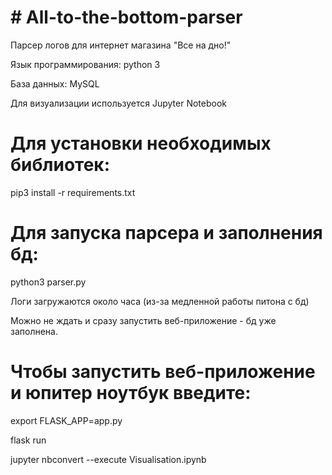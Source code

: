 # # All-to-the-bottom-parser
Парсер логов для интернет магазина "Все на дно!"

Язык программирования: python 3

База данных: MySQL

Для визуализации используется Jupyter Notebook

# Для установки необходимых библиотек:

pip3 install -r requirements.txt

# Для запуска парсера и заполнения бд: 

python3 parser.py

Логи загружаются около часа (из-за медленной работы питона с бд)

Можно не ждать и сразу запустить веб-приложение - бд уже заполнена.

# Чтобы запустить веб-приложение и юпитер ноутбук введите:

export FLASK_APP=app.py

flask run 

jupyter nbconvert --execute Visualisation.ipynb
